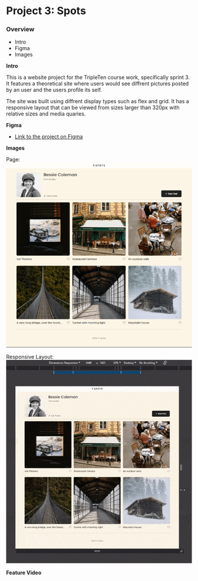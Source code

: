 # Project 3: Spots

### Overview

- Intro
- Figma
- Images

**Intro**

This is a website project for the TripleTen course work, specifically sprint 3. It features a theoretical site where users would see diffrent pictures posted by an user and the users profile its self.

The site was built using diffrent display types such as flex and grid. It has a responsive layout that can be viewed from sizes larger than 320px with relative sizes and media quaries.

**Figma**

- [Link to the project on Figma](https://www.figma.com/file/BBNm2bC3lj8QQMHlnqRsga/Sprint-3-Project-%E2%80%94-Spots?type=design&node-id=2%3A60&mode=design&t=afgNFybdorZO6cQo-1)

**Images**

Page:
![Page](images/screenshot.png)

Responsive Layout:
![Resizing](images/resizing.gif)

**Feature Video**
